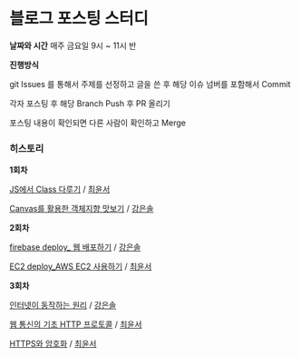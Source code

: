# 블로그 포스팅 스터디

**날짜와 시간**
매주 금요일 9시 ~ 11시 반

**진행방식**

git Issues 를 통해서 주제를 선정하고 글을 쓴 후 해당 이슈 넘버를 포함해서 Commit

각자 포스팅 후 해당 Branch Push 후 PR 올리기

포스팅 내용이 확인되면 다른 사람이 확인하고 Merge

### 히스토리

**1회차**

[JS에서 Class 다루기](https://github.com/posting-study/js-language/blob/main/class/class.md) / [최윤서](https://github.com/yunseo323)

[Canvas를 활용한 객체지향 맛보기](https://github.com/posting-study/js-language/blob/main/class/class-example.md) / [강은솔](https://github.com/eunsolkang)

**2회차**

[firebase deploy_ 웹 배포하기](https://github.com/posting-study/posting/blob/main/deploy/hosting.md) / [강은솔](https://github.com/eunsolkang)

[EC2 deploy_AWS EC2 사용하기](https://github.com/posting-study/posting/blob/main/web-deploy/learning-EC2.md) / [최윤서](https://github.com/yunseo323)


**3회차**


[인터넷이 동작하는 원리](https://github.com/posting-study/posting/blob/main/network/osi.md) / [강은솔](https://github.com/eunsolkang)

[웹 통신의 기초 HTTP 프로토콜](https://github.com/posting-study/posting/blob/main/network/HTTP.md) / [최윤서](https://github.com/yunseo323)

[HTTPS와 암호화](https://github.com/posting-study/posting/blob/main/network/HTTPS.md) / [최윤서](https://github.com/yunseo323)
